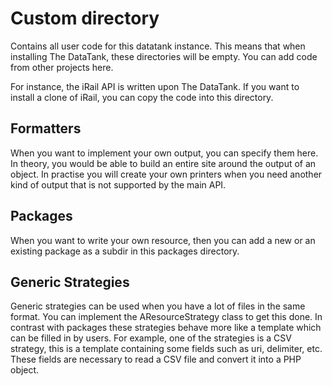 # Custom directory

Contains all user code for this datatank instance. This means that when installing The DataTank, these directories will be empty. You can add code from other projects here.

For instance, the iRail API is written upon The DataTank. If you want to install a clone of iRail, you can copy the code into this directory.

## Formatters

When you want to implement your own output, you can specify them here. In theory, you would be able to build an entire site around the output of an object. In practise you will create your own printers when you need another kind of output that is not supported by the main API.

## Packages

When you want to write your own resource, then you can add a new or an existing package as a subdir in this packages directory.

## Generic Strategies

Generic strategies can be used when you have a lot of files in the same format. You can implement the AResourceStrategy class to get this done. In contrast with packages these strategies behave more like a template which can be filled in by users. For example, one of the strategies is a CSV strategy, this is a template containing some fields such as uri, delimiter, etc. These fields are necessary to read a CSV file and convert it into a PHP object.
